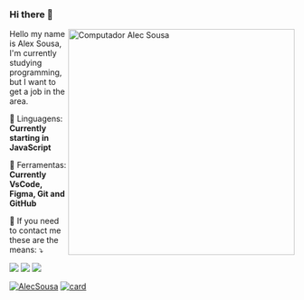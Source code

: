 ### Hi there 👋
<img src="https://raw.githubusercontent.com/MicaelliMedeiros/micaellimedeiros/master/image/computer-illustration.png" min-width="400px" max-width="400px" width="400px" align="right" alt="Computador Alec Sousa">

<p align="left"> 
 Hello my name is Alex Sousa, I'm currently studying programming, but I want to get a job in the area.
</p>

<p align="left">
  🦄 Linguagens: <strong>Currently starting in JavaScript</strong>
</p>

<p align="left">
  💼 Ferramentas: <strong>Currently VsCode, Figma, Git and GitHub</strong>
</p>

<p align="left">
  💌 If you need to contact me these are the means: ⤵️
</p>

<p align="left">
  <a href="#" alt="Gmail">
  <img src="https://img.shields.io/badge/-Gmail-FF0000?style=flat-square&labelColor=FF0000&logo=gmail&logoColor=white&link=alecdev44@gmail.com" /></a>

  <a href="#" alt="Linkedin">
  <img src="https://img.shields.io/badge/-Linkedin-0e76a8?style=flat-square&logo=Linkedin&logoColor=white&link=https://www.linkedin.com/in/alex-sousa-94101a21a/" /></a>

  <!-- <a href="#" alt="WhatsApp">
  <img src="https://img.shields.io/badge/-WhatsApp-25d366?style=flat-square&labelColor=25d366&logo=whatsapp&logoColor=white&link=API-DO-SEU-WHATSAPP"/></a> -->

  <!-- <a href="#" alt="Facebook">
  <img src="https://img.shields.io/badge/-Facebook-3b5998?style=flat-square&labelColor=3b5998&logo=facebook&logoColor=white&link=LINK-DO-SEU-FACEBOOK"/></a> -->

  <a href="#" alt="Instagram">
  <img src="https://img.shields.io/badge/-Instagram-DF0174?style=flat-square&labelColor=DF0174&logo=instagram&logoColor=white&link=https://www.instagram.com/alecs_o_leao/"/></a>
</p>  

[![AlecSousa](https://github-readme-stats.vercel.app/api/top-langs/?username=AlecSousa&hide=html&layout=compact=true&theme=default)](https://github.com/AlecSousa)
[![card](https://github-readme-stats.vercel.app/api?username=AlecSousa&theme=default)](https://github.com/AlecSousa/)
